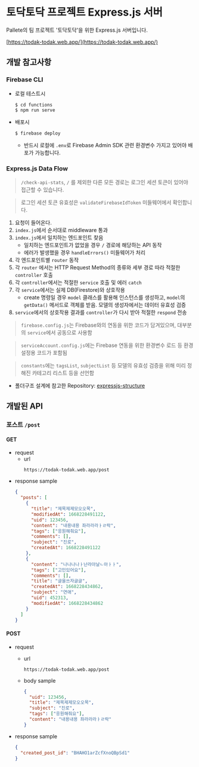 # 토닥토닥 프로젝트 Express.js 서버

Pallete의 팀 프로젝트 '토닥토닥'을 위한 Express.js 서버입니다.

[https://todak-todak.web.app/](https://todak-todak.web.app/)

## 개발 참고사항

### Firebase CLI

- 로컬 테스트시

  ```shell
  $ cd functions
  $ npm run serve
  ```

- 배포시
  ```shell
  $ firebase deploy
  ```
  - 반드시 로컬에 `.env`로 Firebase Admin SDK 관련 환경변수 가지고 있어야 배포가 가능합니다.

### Express.js Data Flow

> `/check-api-stats`, `/` 를 제외한 다른 모든 경로는 로그인 세션 토큰이 있어야 접근할 수 있습니다.

> 로그인 세션 토큰 유효성은 `validateFirebaseIdToken` 미들웨어에서 확인합니다.

1. 요청이 들어온다.
2. `index.js`에서 순서대로 middleware 통과
3. `index.js`에서 일치하는 엔드포인트 찾음
   - 일치하는 엔드포인트가 없었을 경우 `/` 경로에 해당하는 API 동작
   - 에러가 발생했을 경우 `handleErrors()` 미들웨어가 처리
4. 각 엔드포인트별 `router` 동작
5. 각 `router` 에서는 HTTP Request Method의 종류와 세부 경로 따라 적절한 `controller` 호출
6. 각 `controller`에서는 적절한 `service` 호출 및 에러 `catch`
7. 각 `service`에서는 실제 DB(Firestore)와 상호작용
   - create 명령일 경우 `model` 클래스를 활용해 인스턴스를 생성하고, `model`의 `getData()` 메서드로 객체를 받음. 모델의 생성자에서는 데이터 유효성 검증
8. `service`에서의 상호작용 결과를 `controller`가 다시 받아 적절한 `respond` 전송

> `firebase.config.js`는 Firebase와의 연동을 위한 코드가 담겨있으며, 대부분의 `service`에서 공동으로 사용함

> `serviceAccount.config.js`에는 Firebase 연동을 위한 환경변수 로드 등 환경설정용 코드가 포함됨

> `constants`에는 `tagsList`, `subjectList` 등 모델의 유효성 검증을 위해 미리 정해진 카테고리 리스트 등을 선언함

- 폴더구조 설계에 참고한 Repository: [expressjs-structure](https://github.com/geshan/expressjs-structure)

## 개발된 API

### 포스트 `/post`

#### GET

- request
  - url
    ```
    https://todak-todak.web.app/post
    ```
- response sample
  ```json
  {
    "posts": [
      {
        "title": "제목제제모오오목",
        "modifiedAt": 1668228491122,
        "uid": 123456,
        "content": "내용내용 좌라라라ㅏㄹ락",
        "tags": ["응원해줘요"],
        "comments": [],
        "subject": "진로",
        "createdAt": 1668228491122
      },
      {
        "content": "나나나나ㅏ난라아날ㄴ아ㅏㅏ",
        "tags": ["고민있어요"],
        "comments": [],
        "title": "글을쓰자글글",
        "createdAt": 1668228434862,
        "subject": "연애",
        "uid": 452313,
        "modifiedAt": 1668228434862
      }
    ]
  }
  ```

#### POST

- request

  - url
    ```
    https://todak-todak.web.app/post
    ```
  - body sample
    ```json
    {
      "uid": 123456,
      "title": "제목제제모오오목",
      "subject": "진로",
      "tags": ["응원해줘요"],
      "content": "내용내용 좌라라라ㅏㄹ락"
    }
    ```

- response sample
  ```json
  {
    "created_post_id": "BHAHO1arZcfXnoQBpSd1"
  }
  ```
